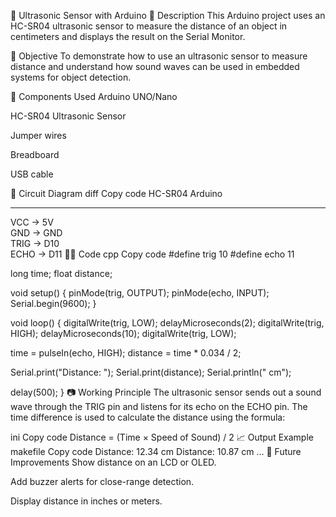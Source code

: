 📌 Ultrasonic Sensor with Arduino
🧠 Description
This Arduino project uses an HC-SR04 ultrasonic sensor to measure the distance of an object in centimeters and displays the result on the Serial Monitor.

🎯 Objective
To demonstrate how to use an ultrasonic sensor to measure distance and understand how sound waves can be used in embedded systems for object detection.

🔧 Components Used
Arduino UNO/Nano

HC-SR04 Ultrasonic Sensor

Jumper wires

Breadboard

USB cable

🧾 Circuit Diagram
diff
Copy code
HC-SR04      Arduino
--------     -------
VCC      →    5V  
GND      →    GND  
TRIG     →    D10  
ECHO     →    D11
🧑‍💻 Code
cpp
Copy code
#define trig 10
#define echo 11

long time;
float distance;

void setup() {
  pinMode(trig, OUTPUT);
  pinMode(echo, INPUT);
  Serial.begin(9600);
}

void loop() {
  digitalWrite(trig, LOW);
  delayMicroseconds(2);
  digitalWrite(trig, HIGH);
  delayMicroseconds(10);
  digitalWrite(trig, LOW);

  time = pulseIn(echo, HIGH);
  distance = time * 0.034 / 2;

  Serial.print("Distance: ");
  Serial.print(distance);
  Serial.println(" cm");

  delay(500);
}
📷 Working Principle
The ultrasonic sensor sends out a sound wave through the TRIG pin and listens for its echo on the ECHO pin. The time difference is used to calculate the distance using the formula:

ini
Copy code
Distance = (Time × Speed of Sound) / 2
📈 Output Example
makefile
Copy code
Distance: 12.34 cm
Distance: 10.87 cm
...
🚀 Future Improvements
Show distance on an LCD or OLED.

Add buzzer alerts for close-range detection.

Display distance in inches or meters.
